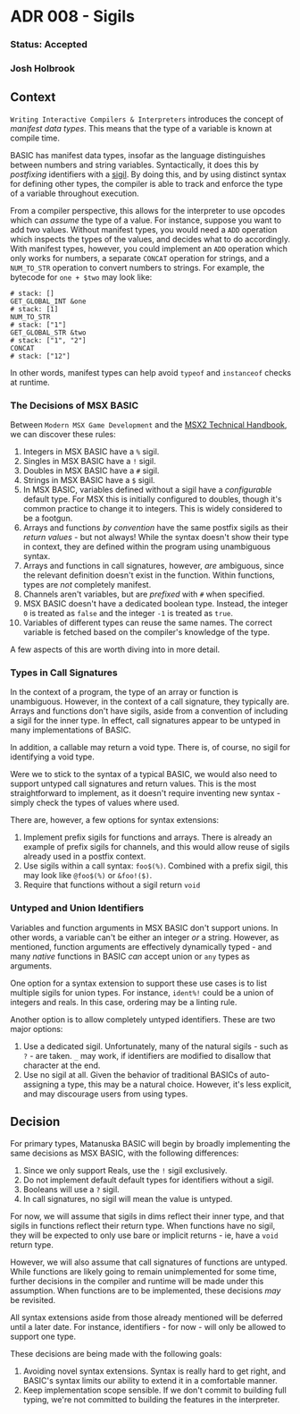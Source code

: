 # ADR 008 - Sigils
### Status: Accepted
### Josh Holbrook

## Context

`Writing Interactive Compilers & Interpreters` introduces the concept of
*manifest data types*. This means that the type of a variable is known at
compile time.

BASIC has manifest data types, insofar as the language distinguishes between
numbers and string variables. Syntactically, it does this by *postfixing*
identifiers with a [sigil](https://www.perl.com/article/on-sigils/). By doing
this, and by using distinct syntax for defining other types, the compiler is
able to track and enforce the type of a variable throughout execution.

From a compiler perspective, this allows for the interpreter to use opcodes
which can *assume* the type of a value. For instance, suppose you want to add
two values. Without manifest types, you would need a `ADD` operation which
inspects the types of the values, and decides what to do accordingly. With
manifest types, however, you could implement an `ADD` operation which only
works for numbers, a separate `CONCAT` operation for strings, and a
`NUM_TO_STR` operation to convert numbers to strings. For example, the bytecode
for `one + $two` may look like:

```
# stack: []
GET_GLOBAL_INT &one
# stack: [1]
NUM_TO_STR
# stack: ["1"]
GET_GLOBAL_STR &two
# stack: ["1", "2"]
CONCAT
# stack: ["12"]
```

In other words, manifest types can help avoid `typeof` and `instanceof` checks
at runtime.

### The Decisions of MSX BASIC

Between `Modern MSX Game Development` and the
[MSX2 Technical Handbook](https://konamiman.github.io/MSX2-Technical-Handbook/md/Chapter2.html),
we can discover these rules:

1. Integers in MSX BASIC have a `%` sigil.
2. Singles in MSX BASIC have a `!` sigil.
3. Doubles in MSX BASIC have a `#` sigil.
4. Strings in MSX BASIC have a `$` sigil.
5. In MSX BASIC, variables defined without a sigil have a *configurable*
   default type. For MSX this is initially configured to doubles, though it's
   common practice to change it to integers. This is widely considered to
   be a footgun.
6. Arrays and functions *by convention* have the same postfix sigils as their
   *return values* - but not always! While the syntax doesn't show their type
   in context, they are defined within the program using unambiguous syntax.
7. Arrays and functions in call signatures, however, *are* ambiguous, since
   the relevant definition doesn't exist in the function. Within functions,
   types are *not* completely manifest.
8. Channels aren't variables, but are *prefixed* with `#` when specified.
9. MSX BASIC doesn't have a dedicated boolean type. Instead, the integer `0`
   is treated as `false` and the integer `-1` is treated as `true`.
10. Variables of different types can reuse the same names. The correct variable
   is fetched based on the compiler's knowledge of the type.

A few aspects of this are worth diving into in more detail.

### Types in Call Signatures

In the context of a program, the type of an array or function is unambiguous.
However, in the context of a call signature, they typically are. Arrays and
functions don't have sigils, aside from a convention of including a sigil
for the inner type. In effect, call signatures appear to be untyped in many
implementations of BASIC.

In addition, a callable may return a void type. There is, of course, no
sigil for identifying a void type.

Were we to stick to the syntax of a typical BASIC, we would also need to
support untyped call signatures and return values. This is the most
straightforward to implement, as it doesn't require inventing new syntax -
simply check the types of values where used.

There are, however, a few options for syntax extensions:

1. Implement prefix sigils for functions and arrays. There is already an
   example of prefix sigils for channels, and this would allow reuse of sigils
   already used in a postfix context.
2. Use sigils within a call syntax: `foo$(%)`. Combined with a prefix sigil,
   this may look like `@foo$(%)` or `&foo!($)`.
3. Require that functions without a sigil return `void`

### Untyped and Union Identifiers

Variables and function arguments in MSX BASIC don't support unions. In other
words, a variable can't be either an integer *or* a string. However, as
mentioned, function arguments are effectively dynamically typed - and many
*native* functions in BASIC *can* accept union or `any` types as arguments.

One option for a syntax extension to support these use cases is to list
multiple sigils for union types. For instance, `ident%!` could be a union of
integers and reals. In this case, ordering may be a linting rule.

Another option is to allow completely untyped identifiers. These are two major
options:

1. Use a dedicated sigil. Unfortunately, many of the natural sigils - such as
   `?` - are taken. `_` may work, if identifiers are modified to disallow that
   character at the end.
2. Use no sigil at all. Given the behavior of traditional BASICs of
   auto-assigning a type, this may be a natural choice. However, it's less
   explicit, and may discourage users from using types.

## Decision

For primary types, Matanuska BASIC will begin by broadly implementing the same
decisions as MSX BASIC, with the following differences:

1. Since we only support Reals, use the `!` sigil exclusively.
2. Do not implement default default types for identifiers without a sigil.
3. Booleans will use a `?` sigil.
4. In call signatures, no sigil will mean the value is untyped.

For now, we will assume that sigils in dims reflect their inner type, and
that sigils in functions reflect their return type. When functions have no
sigil, they will be expected to only use bare or implicit returns - ie, have
a `void` return type.

However, we will also assume that call signatures of functions are untyped.
While functions are likely going to remain unimplemented for some time, further
decisions in the compiler and runtime will be made under this assumption.
When functions are to be implemented, these decisions *may* be revisited.

All syntax extensions aside from those already mentioned will be deferred
until a later date. For instance, identifiers - for now - will only be allowed
to support one type.

These decisions are being made with the following goals:

1. Avoiding novel syntax extensions. Syntax is really hard to get right, and
   BASIC's syntax limits our ability to extend it in a comfortable manner.
2. Keep implementation scope sensible. If we don't commit to building full
   typing, we're not committed to building the features in the interpreter.
